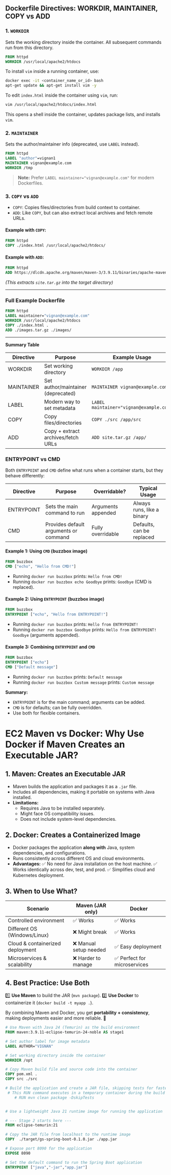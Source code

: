 ## Dockerfile Directives: WORKDIR, MAINTAINER, COPY vs ADD

### 1. `WORKDIR`
Sets the working directory inside the container. All subsequent commands run from this directory.

```Dockerfile
FROM httpd
WORKDIR /usr/local/apache2/htdocs
```
To install `vim` inside a running container, use:

```bash
docker exec -it <container_name_or_id> bash
apt-get update && apt-get install vim -y
```
To edit `index.html` inside the container using `vim`, run:

```bash
vim /usr/local/apache2/htdocs/index.html
```
This opens a shell inside the container, updates package lists, and installs `vim`.
### 2. `MAINTAINER`
Sets the author/maintainer info (deprecated, use `LABEL` instead).

```Dockerfile
FROM httpd
LABEL "author"=vignan1
MAINTAINER vignan@example.com
WORKDIR /tmp
```

> **Note:** Prefer `LABEL maintainer="vignan@example.com"` for modern Dockerfiles.

### 3. `COPY` vs `ADD`
- `COPY`: Copies files/directories from build context to container.
- `ADD`: Like `COPY`, but can also extract local archives and fetch remote URLs.

#### Example with `COPY`:
```Dockerfile
FROM httpd
COPY ./index.html /usr/local/apache2/htdocs/
```

#### Example with `ADD`:
```Dockerfile
FROM httpd
ADD https://dlcdn.apache.org/maven/maven-3/3.9.11/binaries/apache-maven-3.9.11-bin.tar.gz /opt
```
*(This extracts `site.tar.gz` into the target directory)*

---

### Full Example Dockerfile

```Dockerfile
FROM httpd
LABEL maintainer="vignan@example.com"
WORKDIR /usr/local/apache2/htdocs
COPY ./index.html .
ADD ./images.tar.gz ./images/
```

---

**Summary Table**

| Directive   | Purpose                                      | Example Usage                        |
|-------------|----------------------------------------------|--------------------------------------|
| WORKDIR     | Set working directory                        | `WORKDIR /app`                       |
| MAINTAINER  | Set author/maintainer (deprecated)           | `MAINTAINER vignan@example.com`      |
| LABEL       | Modern way to set metadata                   | `LABEL maintainer="vignan@example.com"` |
| COPY        | Copy files/directories                       | `COPY ./src /app/src`                |
| ADD         | Copy + extract archives/fetch URLs           | `ADD site.tar.gz /app/`              |

### ENTRYPOINT vs CMD

Both `ENTRYPOINT` and `CMD` define what runs when a container starts, but they behave differently:

| Directive    | Purpose                                   | Overridable?         | Typical Usage                |
|--------------|-------------------------------------------|----------------------|------------------------------|
| ENTRYPOINT   | Sets the main command to run              | Arguments appended   | Always runs, like a binary   |
| CMD          | Provides default arguments or command     | Fully overridable    | Defaults, can be replaced    |

#### Example 1: Using `CMD` (buzzbox image)

```Dockerfile
FROM buzzbox
CMD ["echo", "Hello from CMD!"]
```
- Running `docker run buzzbox` prints: `Hello from CMD!`
- Running `docker run buzzbox echo Goodbye` prints: `Goodbye` (CMD is replaced).

#### Example 2: Using `ENTRYPOINT` (buzzbox image)

```Dockerfile
FROM buzzbox
ENTRYPOINT ["echo", "Hello from ENTRYPOINT!"]
```
- Running `docker run buzzbox` prints: `Hello from ENTRYPOINT!`
- Running `docker run buzzbox Goodbye` prints: `Hello from ENTRYPOINT! Goodbye` (arguments appended).

#### Example 3: Combining `ENTRYPOINT` and `CMD`

```Dockerfile
FROM buzzbox
ENTRYPOINT ["echo"]
CMD ["Default message"]
```
- Running `docker run buzzbox` prints: `Default message`
- Running `docker run buzzbox Custom message` prints: `Custom message`

**Summary:**  
- `ENTRYPOINT` is for the main command; arguments can be added.
- `CMD` is for defaults; can be fully overridden.
- Use both for flexible containers.


























# EC2 Maven vs Docker: Why Use Docker if Maven Creates an Executable JAR?

## 1. Maven: Creates an Executable JAR
- Maven builds the application and packages it as a `.jar` file.
- Includes all dependencies, making it portable on systems with Java installed.
- **Limitations:**
  - Requires Java to be installed separately.
  - Might face OS compatibility issues.
  - Does not include system-level dependencies.

## 2. Docker: Creates a Containerized Image
- Docker packages the application **along with** Java, system dependencies, and configurations.
- Runs consistently across different OS and cloud environments.
- **Advantages:**
  ✅ No need for Java installation on the host machine.
  ✅ Works identically across dev, test, and prod.
  ✅ Simplifies cloud and Kubernetes deployment.

## 3. When to Use What?
| Scenario | Maven (JAR only) | Docker |
|----------|----------------|--------|
| Controlled environment | ✅ Works | ✅ Works |
| Different OS (Windows/Linux) | ❌ Might break | ✅ Works |
| Cloud & containerized deployment | ❌ Manual setup needed | ✅ Easy deployment |
| Microservices & scalability | ❌ Harder to manage | ✅ Perfect for microservices |

## 4. Best Practice: Use Both
1️⃣ **Use Maven** to build the JAR (`mvn package`).
2️⃣ **Use Docker** to containerize it (`docker build -t myapp .`).

By combining Maven and Docker, you get **portability + consistency**, making deployments easier and more reliable. 🚀






```Dockerfile 
# Use Maven with Java 24 (Temurin) as the build environment
FROM maven:3.9.11-eclipse-temurin-24-noble AS stage1

# Set author label for image metadata
LABEL AUTHOR="VIGNAN"

# Set working directory inside the container
WORKDIR /opt

# Copy Maven build file and source code into the container
COPY pom.xml .
COPY src ./src

# Build the application and create a JAR file, skipping tests for faster build
 # This RUN command executes in a temporary container during the build stage
    # RUN mvn clean package -DskipTests


# Use a lightweight Java 21 runtime image for running the application

# --- Stage 2 starts here ---
FROM eclipse-temurin:21

# Copy the JAR file from localhost to the runtime image
COPY  ./target/gs-spring-boot-0.1.0.jar ./app.jar

# Expose port 8090 for the application
EXPOSE 8090

# Set the default command to run the Spring Boot application
ENTRYPOINT ["java","-jar","app.jar"]
```